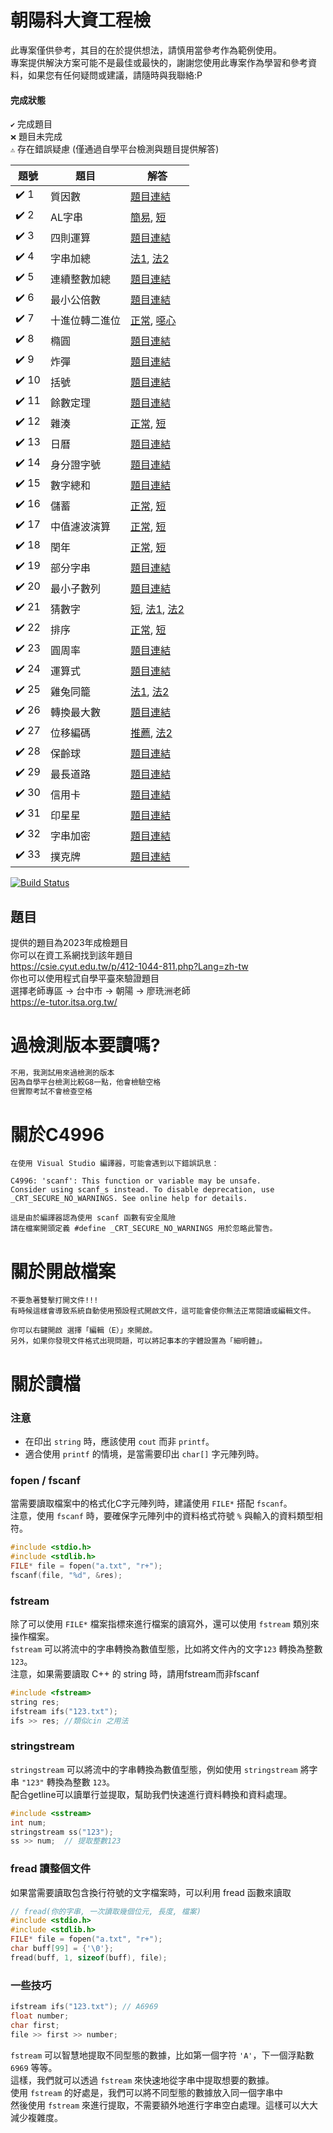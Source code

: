 ﻿# 朝陽科大資工程檢
此專案僅供參考，其目的在於提供想法，請慎用當參考作為範例使用。  
專案提供解決方案可能不是最佳或最快的，謝謝您使用此專案作為學習和參考資料，如果您有任何疑問或建議，請隨時與我聯絡:P  


#### 完成狀態
`✔️` 完成題目  
`❌` 題目未完成  
`⚠️` 存在錯誤疑慮 (僅通過自學平台檢測與題目提供解答)  


| 題號 | 題目                        | 解答                                                                                                                                                                                                                                                                                                                               |
| ---- | --------------------------- |----------------------------------------------------------------------------------------------------------------------------------------------------------------------------------------------------------------------------------------------------------------------------------------------------------------------------------|
| ✔️ 1 | 質因數                      | [題目連結](https://github.com/creeper531100/2023-cyutcsie-exam/blob/master/%E4%B8%80%E8%88%AC/1_%E6%AD%A3%E5%B8%B8.cpp)                                                                                                       |
| ✔️ 2 | AL字串                      | [簡易](https://github.com/creeper531100/2023-cyutcsie-exam/blob/master/%E4%B8%80%E8%88%AC/2_%E7%B0%A1%E6%98%93.cpp), [短](https://github.com/creeper531100/2023-cyutcsie-exam/blob/master/%E4%B8%80%E8%88%AC/2_%E7%9F%AD.cpp)                                                                                                       |
| ✔️ 3 | 四則運算                     | [題目連結](https://github.com/creeper531100/2023-cyutcsie-exam/blob/master/%E4%B8%80%E8%88%AC/3.cpp)                                                                                                                                                                                                                                 |
| ✔️ 4 | 字串加總                     | [法1](https://github.com/creeper531100/2023-cyutcsie-exam/blob/master/%E4%B8%80%E8%88%AC/4_%E6%B3%951.cpp), [法2](https://github.com/creeper531100/2023-cyutcsie-exam/blob/master/%E4%B8%80%E8%88%AC/4_%E6%B3%952.cpp)                                                                                                             |
| ✔️ 5 | 連續整數加總                   | [題目連結](https://github.com/creeper531100/2023-cyutcsie-exam/blob/master/%E4%B8%80%E8%88%AC/5.cpp)                                                                                                                                                                                                                                 |
| ✔️ 6 | 最小公倍數                    | [題目連結](https://github.com/creeper531100/2023-cyutcsie-exam/blob/master/%E4%B8%80%E8%88%AC/6.cpp)                                                                                                                                                                                                                                 |
| ✔️ 7 | 十進位轉二進位                  | [正常](https://github.com/creeper531100/2023-cyutcsie-exam/blob/master/%E4%B8%80%E8%88%AC/7_%E6%AD%A3%E5%B8%B8.cpp), [噁心](https://github.com/creeper531100/2023-cyutcsie-exam/blob/master/%E4%B8%80%E8%88%AC/7_%E5%99%81%E5%BF%83%E5%AF%AB%E6%B3%95.cpp)                                                                                              |
| ✔️ 8 | 橢圓                        | [題目連結](https://github.com/creeper531100/2023-cyutcsie-exam/blob/master/%E4%B8%80%E8%88%AC/8.cpp)                                                                                                                                                                                                                                 |
| ✔️ 9 | 炸彈                        | [題目連結](https://github.com/creeper531100/2023-cyutcsie-exam/blob/master/%E4%B8%80%E8%88%AC/9.cpp)                                                                                                                                                                                                                                 |
| ✔️ 10 | 括號                       | [題目連結](https://github.com/creeper531100/2023-cyutcsie-exam/blob/master/%E4%B8%80%E8%88%AC/10.cpp)                                                                                                                                                                                                                                |
| ✔️ 11 | 餘數定理                     | [題目連結](https://github.com/creeper531100/2023-cyutcsie-exam/blob/master/%E4%B8%80%E8%88%AC/11.cpp)                                                                                                                                                                                                                                |
| ✔️ 12 | 雜湊                       | [正常](https://github.com/creeper531100/2023-cyutcsie-exam/blob/master/%E4%B8%80%E8%88%AC/12_%E6%AD%A3%E5%B8%B8.cpp), [短](https://github.com/creeper531100/2023-cyutcsie-exam/blob/master/%E4%B8%80%E8%88%AC/12_%E7%9F%AD.cpp)                                                                                                     |
| ✔️ 13 | 日曆                       | [題目連結](https://github.com/creeper531100/2023-cyutcsie-exam/blob/master/%E4%B8%80%E8%88%AC/13.cpp)                                                                                                                                                                                                                                |
| ✔️ 14 | 身分證字號                    | [題目連結](https://github.com/creeper531100/2023-cyutcsie-exam/blob/master/%E4%B8%80%E8%88%AC/14.cpp)                                                                                                                                                                                                                                |
| ✔️ 15 | 數字總和                     | [題目連結](https://github.com/creeper531100/2023-cyutcsie-exam/blob/master/%E4%B8%80%E8%88%AC/15.cpp)                                                                                                                                                                                                                                |
| ✔️ 16 | 儲蓄                       | [正常](https://github.com/creeper531100/2023-cyutcsie-exam/blob/master/%E4%B8%80%E8%88%AC/16_%E6%AD%A3%E5%B8%B8.cpp), [短](https://github.com/creeper531100/2023-cyutcsie-exam/blob/master/%E4%B8%80%E8%88%AC/16_%E7%9F%AD.cpp)                                                                                                     |
| ✔️ 17 | 中值濾波演算                   | [正常](https://github.com/creeper531100/2023-cyutcsie-exam/blob/master/%E4%B8%80%E8%88%AC/17_%E6%AD%A3%E5%B8%B8.cpp), [短](https://github.com/creeper531100/2023-cyutcsie-exam/blob/master/%E4%B8%80%E8%88%AC/17_%E7%9F%AD.cpp)                                                                                                     |
| ✔️ 18 | 閏年                       | [正常](https://github.com/creeper531100/2023-cyutcsie-exam/blob/master/%E4%B8%80%E8%88%AC/18_%E6%AD%A3%E5%B8%B8.cpp), [短](https://github.com/creeper531100/2023-cyutcsie-exam/blob/master/%E4%B8%80%E8%88%AC/18_%E7%9F%AD.cpp)                                                                                                     |
| ✔️ 19 | 部分字串                     | [題目連結](https://github.com/creeper531100/2023-cyutcsie-exam/blob/master/%E4%B8%80%E8%88%AC/19.cpp)                                                                                                                                                                                                                                |
| ✔️ 20 | 最小子數列                    | [題目連結](https://github.com/creeper531100/2023-cyutcsie-exam/blob/master/%E4%B8%80%E8%88%AC/20.cpp)                                                                                                                                                                                                                                |
| ✔️ 21 | 猜數字                      | [短](https://github.com/creeper531100/2023-cyutcsie-exam/blob/master/%E4%B8%80%E8%88%AC/21_%E7%9F%AD.cpp), [法1](https://github.com/creeper531100/2023-cyutcsie-exam/blob/master/%E4%B8%80%E8%88%AC/21_%E6%B3%951.cpp), [法2](https://github.com/creeper531100/2023-cyutcsie-exam/blob/master/%E4%B8%80%E8%88%AC/21_%E6%B3%952.cpp) |
| ✔️ 22 | 排序                       | [正常](https://github.com/creeper531100/2023-cyutcsie-exam/blob/master/%E4%B8%80%E8%88%AC/22_%E6%AD%A3%E5%B8%B8.cpp), [短](https://github.com/creeper531100/2023-cyutcsie-exam/blob/master/%E4%B8%80%E8%88%AC/22_%E7%9F%AD.cpp)                                                                                                     |
| ✔️ 23 | 圓周率                      | [題目連結](https://github.com/creeper531100/2023-cyutcsie-exam/blob/master/%E4%B8%80%E8%88%AC/23.cpp)                                                                                                                                                                                                                                |
| ✔️ 24 | 運算式                      | [題目連結](https://github.com/creeper531100/2023-cyutcsie-exam/blob/master/%E4%B8%80%E8%88%AC/24.cpp)                                                                                                                                                                                                                                |
| ✔️ 25 | 雞兔同籠                     | [法1](https://github.com/creeper531100/2023-cyutcsie-exam/blob/master/%E4%B8%80%E8%88%AC/25_%E6%B3%951.cpp), [法2](https://github.com/creeper531100/2023-cyutcsie-exam/blob/master/%E4%B8%80%E8%88%AC/25_%E6%B3%952.cpp)                                                                                                           |
| ✔️ 26 | 轉換最大數                    | [題目連結](https://github.com/creeper531100/2023-cyutcsie-exam/blob/master/%E4%B8%80%E8%88%AC/26.cpp)                                                                                                                                                                                                                                |
| ✔️ 27 | 位移編碼                     | [推薦](https://github.com/creeper531100/2023-cyutcsie-exam/blob/master/%E4%B8%80%E8%88%AC/27_%E7%9F%AD.cpp), [法2](https://github.com/creeper531100/2023-cyutcsie-exam/blob/master/%E4%B8%80%E8%88%AC/27_%E6%AD%A3%E5%B8%B8.cpp)                                                                                                                       |
| ✔️ 28 | 保齡球                      | [題目連結](https://github.com/creeper531100/2023-cyutcsie-exam/blob/master/%E4%B8%80%E8%88%AC/28.cpp)                                                                                                                                                                                                                                |
| ✔️ 29 | 最長道路                     | [題目連結](https://github.com/creeper531100/2023-cyutcsie-exam/blob/master/%E4%B8%80%E8%88%AC/29.cpp)                                                                                                                                                                                                                                |
| ✔️ 30 | 信用卡                      | [題目連結](https://github.com/creeper531100/2023-cyutcsie-exam/blob/master/%E4%B8%80%E8%88%AC/30_%E7%9F%AD.cpp)                                                                                                                                  |
| ✔️ 31 | 印星星                      | [題目連結](https://github.com/creeper531100/2023-cyutcsie-exam/blob/master/%E4%B8%80%E8%88%AC/31.cpp)                                                                                                                                                                                                                                |
| ✔️ 32 | 字串加密                     | [題目連結](https://github.com/creeper531100/2023-cyutcsie-exam/blob/master/%E4%B8%80%E8%88%AC/32.cpp)                                                                                                                                                                                                                                |
| ✔️ 33 | 撲克牌                      | [題目連結](https://github.com/creeper531100/2023-cyutcsie-exam/blob/master/%E4%B8%80%E8%88%AC/33.cpp)                                                                                                                                                                                                                                |


[![Build Status](https://travis-ci.org/joemccann/dillinger.svg?branch=master)]()

## 題目

提供的題目為2023年成檢題目  
你可以在資工系網找到該年題目  
https://csie.cyut.edu.tw/p/412-1044-811.php?Lang=zh-tw  
你也可以使用程式自學平臺來驗證題目  
選擇老師專區 -> 台中市 -> 朝陽 -> 廖珗洲老師  
https://e-tutor.itsa.org.tw/

# 過檢測版本要讀嗎?  

```cpp
不用，我測試用來過檢測的版本  
因為自學平台檢測比較G8一點，他會檢驗空格  
但實際考試不會檢查空格  
```

# 關於C4996

	在使用 Visual Studio 編譯器，可能會遇到以下錯誤訊息：
	
	C4996: 'scanf': This function or variable may be unsafe. 
	Consider using scanf_s instead. To disable deprecation, use _CRT_SECURE_NO_WARNINGS. See online help for details.
	
	這是由於編譯器認為使用 scanf 函數有安全風險
	請在檔案開頭定義 #define _CRT_SECURE_NO_WARNINGS 用於忽略此警告。

# 關於開啟檔案

	不要急著雙擊打開文件!!!
	有時候這樣會導致系統自動使用預設程式開啟文件，這可能會使你無法正常閱讀或編輯文件。

	你可以右鍵開啟 選擇「編輯（E）」來開啟。
	另外，如果你發現文件格式出現問題，可以將記事本的字體設置為「細明體」。

# 關於讀檔
### 注意
- 在印出 `string` 時，應該使用 `cout` 而非 `printf`。
- 適合使用 `printf` 的情境，是當需要印出 `char[]` 字元陣列時。

### fopen / fscanf
當需要讀取檔案中的格式化C字元陣列時，建議使用 `FILE*` 搭配 `fscanf`。  
注意，使用 `fscanf` 時，要確保字元陣列中的資料格式符號 `%` 與輸入的資料類型相符。
```cpp
#include <stdio.h>
#include <stdlib.h>
FILE* file = fopen("a.txt", "r+");
fscanf(file, "%d", &res);
```
### fstream
除了可以使用 `FILE*` 檔案指標來進行檔案的讀寫外，還可以使用 `fstream` 類別來操作檔案。  
`fstream` 可以將流中的字串轉換為數值型態，比如將文件內的文字`123` 轉換為整數 `123`。  
注意，如果需要讀取 C++ 的 string 時，請用fstream而非fscanf
```cpp
#include <fstream>
string res;
ifstream ifs("123.txt");
ifs >> res; //類似cin 之用法
```
### stringstream

`stringstream` 可以將流中的字串轉換為數值型態，例如使用 `stringstream` 將字串 `"123"` 轉換為整數 `123`。  
配合getline可以讀單行並提取，幫助我們快速進行資料轉換和資料處理。
```cpp
#include <sstream>
int num;
stringstream ss("123");
ss >> num;  // 提取整數123
```
### fread 讀整個文件
如果當需要讀取包含換行符號的文字檔案時，可以利用 fread 函數來讀取
```cpp
// fread(你的字串, 一次讀取幾個位元, 長度, 檔案)
#include <stdio.h>
#include <stdlib.h>
FILE* file = fopen("a.txt", "r+");
char buff[99] = {'\0'};
fread(buff, 1, sizeof(buff), file);
```

### 一些技巧
```cpp
ifstream ifs("123.txt"); // A6969
float number;
char first;
file >> first >> number; 
```
`fstream` 可以智慧地提取不同型態的數據，比如第一個字符 `'A'`，下一個浮點數 `6969` 等等。  
這樣，我們就可以透過 `fstream` 來快速地從字串中提取想要的數據。  
使用 `fstream` 的好處是，我們可以將不同型態的數據放入同一個字串中  
然後使用 `fstream` 來進行提取，不需要額外地進行字串空白處理。這樣可以大大減少複雜度。  
